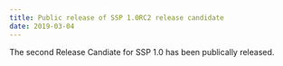 ```yaml
---
title: Public release of SSP 1.0RC2 release candidate
date: 2019-03-04
---
```


The second Release Candiate for SSP 1.0 has been publically released.

